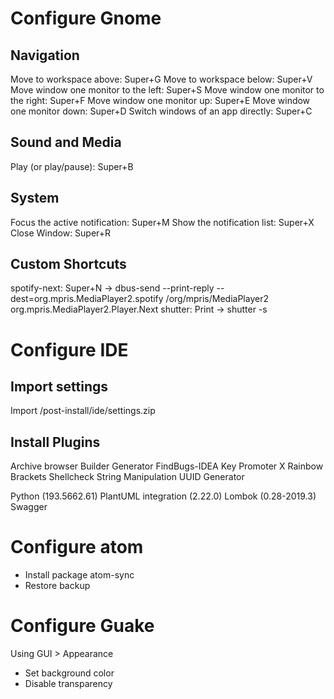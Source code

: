 # Configure Gnome
## Navigation
Move to workspace above: Super+G
Move to workspace below: Super+V
Move window one monitor to the left: Super+S
Move window one monitor to the right: Super+F
Move window one monitor up: Super+E
Move window one monitor down: Super+D
Switch windows of an app directly: Super+C

## Sound and Media
Play (or play/pause): Super+B

## System
Focus the active notification: Super+M
Show the notification list: Super+X
Close Window: Super+R

## Custom Shortcuts
spotify-next: Super+N -> dbus-send --print-reply --dest=org.mpris.MediaPlayer2.spotify /org/mpris/MediaPlayer2 org.mpris.MediaPlayer2.Player.Next
shutter: Print -> shutter -s

# Configure IDE
## Import settings
Import /post-install/ide/settings.zip

## Install Plugins
Archive browser
Builder Generator
FindBugs-IDEA
Key Promoter X
Rainbow Brackets
Shellcheck
String Manipulation
UUID Generator

Python (193.5662.61)
PlantUML integration (2.22.0)
Lombok (0.28-2019.3)
Swagger

# Configure atom
- Install package atom-sync
- Restore backup

# Configure Guake
Using GUI > Appearance
- Set background color
- Disable transparency
